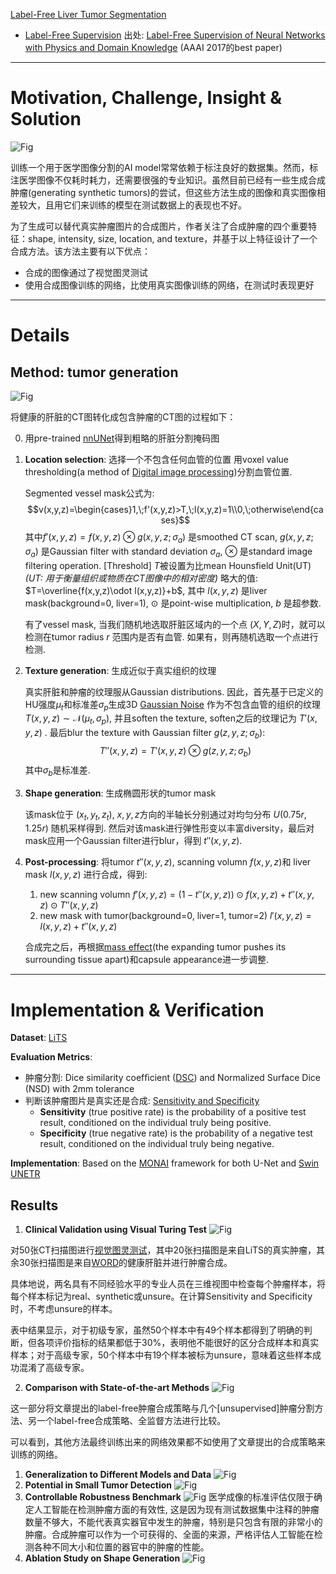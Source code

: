 [Label-Free Liver Tumor Segmentation](https://arxiv.org/abs/2303.14869)
 - [Label-Free Supervision](https://blog.csdn.net/BVL10101111/article/details/77996225) 出处: [Label-Free Supervision of Neural Networks with Physics and Domain Knowledge](https://arxiv.org/abs/1609.05566) (AAAI 2017的best paper)

---
# Motivation, Challenge, Insight & Solution
![Fig](../images/LabelFreeFig1.png "Contribution")
  
训练一个用于医学图像分割的AI model常常依赖于标注良好的数据集。然而，标注医学图像不仅耗时耗力，还需要很强的专业知识。虽然目前已经有一些生成合成肿瘤(generating synthetic tumors)的尝试，但这些方法生成的图像和真实图像相差较大，且用它们来训练的模型在测试数据上的表现也不好。

为了生成可以替代真实肿瘤图片的合成图片，作者关注了合成肿瘤的四个重要特征：shape, intensity, size, location, and texture，并基于以上特征设计了一个合成方法。该方法主要有以下优点：
 - 合成的图像通过了视觉图灵测试
 - 使用合成图像训练的网络，比使用真实图像训练的网络，在测试时表现更好


---
# Details
## Method: tumor generation
![Fig](../images/LabelFreeFig2.png "Method")

将健康的肝脏的CT图转化成包含肿瘤的CT图的过程如下：

0. 用pre-trained [nnUNet](https://zhuanlan.zhihu.com/p/100014604)得到粗略的肝脏分割掩码图
1. **Location selection**: 选择一个不包含任何血管的位置
    用voxel value thresholding(a method of [Digital image processing](https://en.wikipedia.org/wiki/Digital_image_processing#:~:text=Digital%20image%20processing%20is%20the,advantages%20over%20analog%20image%20processing.))分割血管位置. 
   
    Segmented vessel mask公式为: $$v(x,y,z)=\begin{cases}1,\;f'(x,y,z)>T,\;l(x,y,z)=1\\0,\;otherwise\end{cases}$$其中$f'(x,y,z)=f(x,y,z)\otimes g(x,y,z;\sigma_a)$ 是smoothed CT scan, $g(x,y,z;\sigma_a)$ 是Gaussian filter with standard deviation $\sigma_a$, $\otimes$ 
    是standard image filtering operation. [Threshold] $T$被设置为比mean Hounsfield Unit(UT) *(UT: 用于衡量组织或物质在CT图像中的相对密度)* 略大的值: $T=\overline{f(x,y,z)\odot l(x,y,z)}+b$, 其中 $l(x,y,z)$ 是liver mask(background=0, liver=1), $\odot$ 是point-wise multiplication, $b$ 是超参数.

    有了vessel mask, 当我们随机地选取肝脏区域内的一个点 $(X,Y,Z)$时，就可以检测在tumor radius $r$ 范围内是否有血管. 如果有，则再随机选取一个点进行检测.
2. **Texture generation**: 生成近似于真实组织的纹理

    真实肝脏和肿瘤的纹理服从Gaussian distributions. 因此，首先基于已定义的HU强度$\mu_t$和标准差$\sigma_p$生成3D [Gaussian Noise](https://ai.plainenglish.io/what-is-gaussian-noise-in-deep-learning-how-and-why-it-is-used-af3730449e3a) 作为不包含血管的组织的纹理 $T(x,y,z)\sim \mathcal{N}(\mu_t,\sigma_p)$, 并且soften the texture, soften之后的纹理记为 $T'(x,y,z)$ . 最后blur the texture with Gaussian filter $g(z,y,z;\sigma_b)$: $$T''(x,y,z) = T'(x,y,z)\otimes g(z,y,z;\sigma_b)$$其中$\sigma_b$是标准差.
3. **Shape generation**: 生成椭圆形状的tumor mask
    
    该mask位于 $(x_t,y_t,z_t)$, $x,y,z$方向的半轴长分别通过对均匀分布 $U(0.75r, 1.25r)$ 随机采样得到. 然后对该mask进行弹性形变以丰富diversity，最后对mask应用一个Gaussian filter进行blur，得到 $t''(x,y,z)$.
4. **Post-processing**: 将tumor $t''(x,y,z)$, scanning volumn $f(x,y,z)$和 liver mask $l(x,y,z)$ 进行合成，得到:
   1. new scanning volumn $f'(x,y,z)=(1-t''(x,y,z))\odot f(x,y,z)+t''(x,y,z)\odot T''(x,y,z)$
   2. new mask with tumor(background=0, liver=1, tumor=2) $l'(x,y,z)=l(x,y,z)+t''(x,y,z)$
   
   合成完之后，再根据[mass effect](https://link.springer.com/10.1007/978-0-387-79948-3_253#:~:text=Mass%20effect%20is%20a%20phenomenon,within%20the%20restricted%20skull%20space.)(the expanding tumor pushes its surrounding tissue apart)和capsule appearance进一步调整.


---
# Implementation & Verification
**Dataset**: [LiTS](https://paperswithcode.com/dataset/lits17)

**Evaluation Metrics**: 
 - 肿瘤分割: Dice similarity coefﬁcient ([DSC](https://en.wikipedia.org/wiki/S%C3%B8rensen%E2%80%93Dice_coefficient)) and Normalized Surface Dice (NSD) with 2mm tolerance
 - 判断该肿瘤图片是真实还是合成: [Sensitivity and Specificity](https://en.wikipedia.org/wiki/Sensitivity_and_specificity)
   - **Sensitivity** (true positive rate) is the probability of a positive test result, conditioned on the individual truly being positive.
   - **Specificity** (true negative rate) is the probability of a negative test result, conditioned on the individual truly being negative.

**Implementation**: Based on the [MONAI](https://monai.io/) framework for both U-Net and [Swin UNETR](https://arxiv.org/abs/2201.01266)

## Results
1. **Clinical Validation using Visual Turing Test**
![Fig](../images/LabelFreeFig3.png "Turing Test")

对50张CT扫描图进行[视觉图灵测试](https://en.wikipedia.org/wiki/Visual_Turing_Test)，其中20张扫描图是来自LiTS的真实肿瘤，其余30张扫描图是来自[WORD](https://github.com/HiLab-git/WORD)的健康肝脏并进行肿瘤合成。

具体地说，两名具有不同经验水平的专业人员在三维视图中检查每个肿瘤样本，将每个样本标记为real、synthetic或unsure。在计算Sensitivity and Specificity时，不考虑unsure的样本。

表中结果显示，对于初级专家，虽然50个样本中有49个样本都得到了明确的判断，但各项评价指标的结果都低于30%，表明他不能很好的区分合成样本和真实样本；对于高级专家，50个样本中有19个样本被标为unsure，意味着这些样本成功混淆了高级专家。

2. **Comparison with State-of-the-art Methods**
![Fig](../images/LabelFreeFig4.png "SOTA comparison")

<!-- QUESTION: 这几个方法各自是怎么work的?为什么要用它们进行比较? -->
<!-- QUESTION: 这篇文章是怎么使用合成的图片进行unsupervised tumor segmentation？ -->
这一部分将文章提出的label-free肿瘤合成策略与几个[unsupervised]肿瘤分割方法、另一个label-free合成策略、全监督方法进行比较。

可以看到，其他方法最终训练出来的网络效果都不如使用了文章提出的合成策略来训练的网络。

1. **Generalization to Different Models and Data**
![Fig](../images/LabelFreeFig5.png "Generalization") 
1. **Potential in Small Tumor Detection**
![Fig](../images/LabelFreeFig6.png "Small") 
1. **Controllable Robustness Benchmark**
![Fig](../images/LabelFreeFig7.png "Robustness") 
医学成像的标准评估仅限于确定人工智能在检测肿瘤方面的有效性, 这是因为现有测试数据集中注释的肿瘤数量不够大，不能代表真实器官中发生的肿瘤，特别是只包含有限的非常小的肿瘤。合成肿瘤可以作为一个可获得的、全面的来源，严格评估人工智能在检测各种不同大小和位置的器官中的肿瘤的性能。
1. **Ablation Study on Shape Generation**
![Fig](../images/LabelFreeFig8.png "Ablation")  